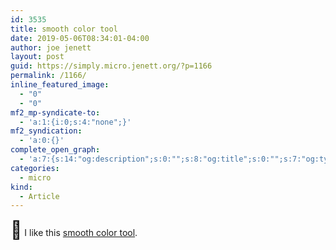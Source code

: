 ```yaml
---
id: 3535
title: smooth color tool
date: 2019-05-06T08:34:01-04:00
author: joe jenett
layout: post
guid: https://simply.micro.jenett.org/?p=1166
permalink: /1166/
inline_featured_image:
  - "0"
  - "0"
mf2_mp-syndicate-to:
  - 'a:1:{i:0;s:4:"none";}'
mf2_syndication:
  - 'a:0:{}'
complete_open_graph:
  - 'a:7:{s:14:"og:description";s:0:"";s:8:"og:title";s:0:"";s:7:"og:type";s:0:"";s:12:"twitter:card";s:7:"summary";s:15:"twitter:creator";s:0:"";s:19:"twitter:description";s:0:"";s:8:"og:image";s:0:"";}'
categories:
  - micro
kind:
  - Article
---
```

<span style="font-size: 28px;">👏</span> I like this [smooth color tool](https://palettte.app/ "Palettte App").